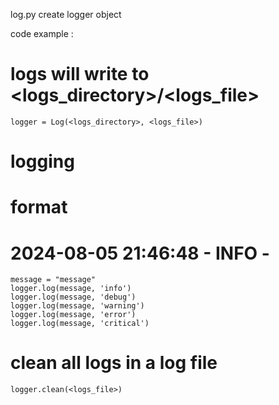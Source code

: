 log.py create logger object

code example :
# logs will write to <logs_directory>/<logs_file>
    logger = Log(<logs_directory>, <logs_file>)

# logging
# format
# 2024-08-05 21:46:48 - INFO - <message>
    message = "message"
    logger.log(message, 'info')
    logger.log(message, 'debug')
    logger.log(message, 'warning')
    logger.log(message, 'error')
    logger.log(message, 'critical')

# clean all logs in a log file
    logger.clean(<logs_file>)